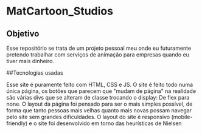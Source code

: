 # MatCartoon_Studios
## Objetivo
<p>Esse repositório se trata de um projeto pessoal meu onde eu futuramente pretendo trabalhar com serviços de animação para empresas quando eu tiver mais dinheiro.</p>
##Tecnologias usadas
<p>Esse site é puramente feito com HTML, CSS e JS. O site é feito todo numa única página, os botões que parecem que "mudam de página" na realidade são várias divs que se alteram de classe trocando o display: De flex para none. O layout da página foi pensado para ser o mais simples possível, de forma que tanto pessoas mais velhas quanto mais novas possam navegar pelo site sem grandes dificuldades. O layout do site é responsivo (mobile-friendly) e o site foi desenvolvido em torno das heurísticas de Nielsen</p>
